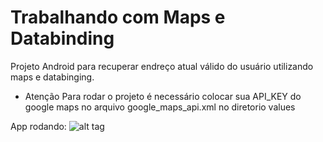 # Trabalhando com Maps e Databinding
Projeto Android para recuperar endreço atual válido do usuário utilizando maps e databinging.
- Atenção
    Para rodar o projeto é necessário colocar sua API_KEY do google maps no arquivo google_maps_api.xml no diretorio values

App rodando:
![alt tag](https://raw.githubusercontent.com/martinsd3v/maps-databing/master/app/app.gif)